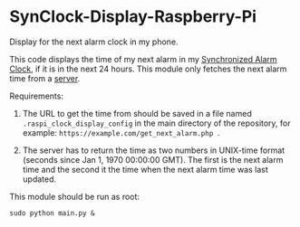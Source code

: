 # SynClock-Display-Raspberry-Pi
Display for the next alarm clock in my phone.

This code displays the time of my next alarm in my [Synchronized Alarm Clock](https://github.com/OrBin/SynClock), if it is in the next 24 hours.
This module only fetches the next alarm time from a [server](https://github.com/OrBin/SynClock-Server).


Requirements:

1. The URL to get the time from should be saved in a file named ```.raspi_clock_display_config``` in the main directory of the repository, for example: ```https://example.com/get_next_alarm.php ```.

2. The server has to return the time as two numbers in UNIX-time format (seconds since Jan 1, 1970 00:00:00 GMT). The first is the next alarm time and the second it the time when the next alarm time was last updated.


This module should be run as root:
```
sudo python main.py &
```
